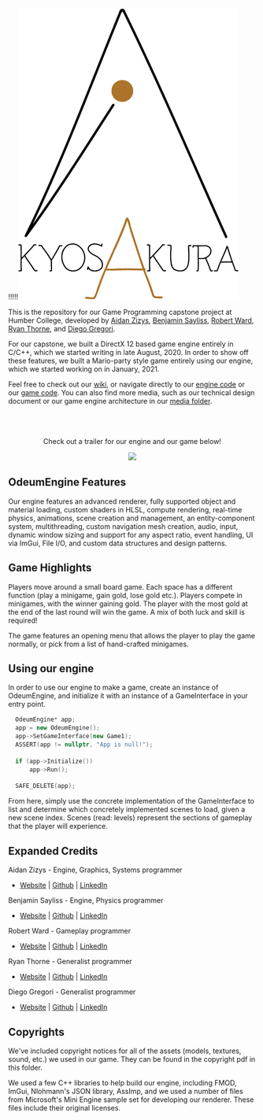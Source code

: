 !!!!!![NoRo Logo](/Media/logo.png)

This is the repository for our Game Programming capstone project at Humber College, developed by [Aidan Zizys](https://aidanzizysgamedev.com), [Benjamin Sayliss](https://benjaminsaylissgamedev.com), [Robert Ward](https://robertwardgamedev.com), [Ryan Thorne](https://www.ryanthornegamedev.com), and [Diego Gregori](https://www.diegogregorigamedev.com). 

For our capstone, we built a DirectX 12 based game engine entirely in C/C++, which we started writing in late August, 2020. In order to show off these features, we built a Mario-party style game entirely using our engine, which we started working on in January, 2021.

Feel free to check out our [wiki](https://github.com/azgame/Odeum/wiki), or navigate directly to our [engine code](Odeum/OdeumEngine/OdeumEngine/Engine) or our [game code](Odeum/OdeumEngine/OdeumEngine/Game). You can also find more media, such as our technical design document or our game engine architecture in our [media folder](media).
<br></br>
<br></br>
<p align="center">Check out a trailer for our engine and our game below!</p>
<p align="center"><a href="https://www.youtube.com/watch?v=PAHP0r7vL6A"><img src="https://img.youtube.com/vi/PAHP0r7vL6A/0.jpg"></a></p>

## OdeumEngine Features

Our engine features an advanced renderer, fully supported object and material loading, custom shaders in HLSL, compute rendering, real-time physics, animations, scene creation and management, an entity-component system, multithreading, custom navigation mesh creation, audio, input, dynamic window sizing and support for any aspect ratio, event handling, UI via ImGui, File I/O, and custom data structures and design patterns. 

## Game Highlights

Players move around a small board game. Each space has a different function (play a minigame, gain gold, lose gold etc.). Players compete in minigames, with the winner gaining gold. The player with the most gold at the end of the last round will win the game. A mix of both luck and skill is required!

The game features an opening menu that allows the player to play the game normally, or pick from a list of hand-crafted minigames. 

## Using our engine

In order to use our engine to make a game, create an instance of OdeumEngine, and initialize it with an instance of a GameInterface in your entry point.

```C++
  OdeumEngine* app;
  app = new OdeumEngine();
  app->SetGameInterface(new Game1);
  ASSERT(app != nullptr, "App is null!");

  if (app->Initialize())
	  app->Run();

  SAFE_DELETE(app);
```

From here, simply use the concrete implementation of the GameInterface to list and determine which concretely implemented scenes to load, given a new scene index. Scenes (read: levels) represent the sections of gameplay that the player will experience.

## Expanded Credits

Aidan Zizys - Engine, Graphics, Systems programmer
  * [Website](https://aidanzizysgamedev.com) | [Github](https://github.com/azgame) | [LinkedIn](https://www.linkedin.com/in/aidan-zizys/)

Benjamin Sayliss - Engine, Physics programmer
  * [Website](https://benjaminsaylissgamedev.com) | [Github](https://github.com/BenSayliss) | [LinkedIn](https://www.linkedin.com/in/benjamin-sayliss-407311177/)

Robert Ward - Gameplay programmer
  * [Website](https://robertwardgamedev.com) | [Github](https://github.com/docdodo) | [LinkedIn](https://www.linkedin.com/in/robert-ward-710234175/)

Ryan Thorne - Generalist programmer
  * [Website](https://www.ryanthornegamedev.com) | [Github](https://github.com/mongoose9304) | [LinkedIn](https://www.linkedin.com/in/ryan-thorne-250366175/)

Diego Gregori - Generalist programmer
  * [Website](https://www.diegogregorigamedev.com) | [Github](https://github.com/dgmode21) | [LinkedIn](https://www.linkedin.com/in/diego-gregori/)

## Copyrights

We've included copyright notices for all of the assets (models, textures, sound, etc.) we used in our game. They can be found in the copyright pdf in this folder.

We used a few C++ libraries to help build our engine, including FMOD, ImGui, Nlohmann's JSON library, AssImp, and we used a number of files from Microsoft's Mini Engine sample set for developing our renderer. These files include their original licenses.
